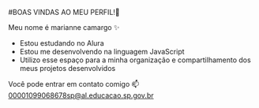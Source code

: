 #BOAS VINDAS AO MEU PERFIL!💜

Meu nome é marianne camargo ✨

- Estou estudando no Alura
- Estou me desenvolvendo na linguagem JavaScript
- Utilizo esse espaço para a minha organização e compartilhamento dos meus projetos desenvolvidos

Você pode entrar em contato comigo 📫
00001099068678sp@al.educacao.sp.gov.br 
